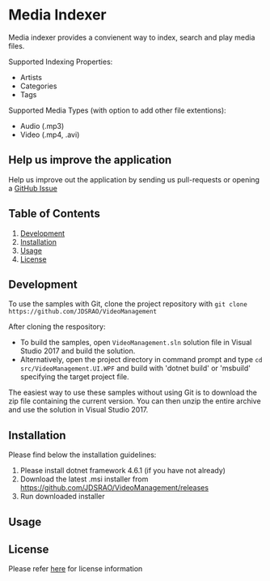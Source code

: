 # Media Indexer

Media indexer provides a convienent way to index, search and play media files.

Supported Indexing Properties:
* Artists
* Categories
* Tags

 Supported Media Types (with option to add other file extentions):
* Audio (.mp3)
* Video (.mp4, .avi)


## Help us improve the application
Help us improve out the application by sending us pull-requests or opening a [GitHub Issue](https://github.com/JDSRAO/VideoManagement/issues)

## Table of Contents  
1. [Development](#development)
2. [Installation](#installation)
3. [Usage](#usage)
4. [License](#license)

## Development
To use the samples with Git, clone the project repository with `git clone https://github.com/JDSRAO/VideoManagement`

After cloning the respository:
* To build the samples, open `VideoManagement.sln` solution file in Visual Studio 2017 and build the solution.
* Alternatively, open the project directory in command prompt and type ``` cd src/VideoManagement.UI.WPF ``` and build with 'dotnet build' or 'msbuild' specifying the target project file.

The easiest way to use these samples without using Git is to download the zip file containing the current version. You can then unzip the entire archive and use the solution in Visual Studio 2017.

## Installation
Please find below the installation guidelines:
1. Please install dotnet framework 4.6.1 (if you have not already)
2. Download the latest .msi installer from https://github.com/JDSRAO/VideoManagement/releases
3. Run downloaded installer 

## Usage


## License
Please refer [here](LICENSE) for license information

